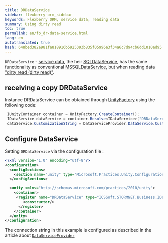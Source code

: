 ```yaml
---
title: DRDataService
sidebar: flexberry-orm_sidebar
keywords: Flexberry ORM, service data, reading data
summary: Using dirty read
toc: true
permalink: en/fo_dr-data-service.html
lang: en
autotranslated: true
hash: 648bed382e981fa818916b5925393b835f05996a3f34a6c7d94cb6dd1010ad95
---
```


`DRDataService` - [service data](fo_data-service.html), the heir [SQLDataService](fo_sql-data-service.html), has the same functionality as conventional [MSSQLDataService](fo_mssql-data-service.html), but when reading data ["dirty read (dirty read)"](http://msdn.microsoft.com/ru-ru/library/ms173763.aspx).

## receiving a copy DRDataService

Instance DRDataService can be obtained through [UnityFactory](fo_unity-factory.html) using the following code:

```csharp
 IUnityContainer container = UnityFactory.CreateContainer();
 IDataService dataService = container.Resolve<IDataService>("DRDataService");
 dataService.CustomizationString = DataServiceProvider.DataService.CustomizationString;
```

## Configure DataService

Setting `DRDataService` via the configuration file :

```xml
<?xml version="1.0" encoding="utf-8"?>
<configuration>
  <configSections>
    <section name="unity" type="Microsoft.Practices.Unity.Configuration.UnityConfigurationSection, Microsoft.Practices.Unity.Configuration"/>
  </configSections>

  <unity xmlns="http://schemas.microsoft.com/practices/2010/unity">
    <container>
     <register name="DRDataService" type="ICSSoft.STORMNET.Business.IDataService, ICSSoft.STORMNET.Business" mapTo="ICSSoft.STORMNET.Business.DRDataService, ICSSoft.STORMNET.Business.MSSQLDataService">
        <constructor/>
      </register>
    </container>
  </unity>
</configuration>
```

The connection string in this example is configured as described in the article about [`DataServiceProvider`](fo_ds-provider.html)



